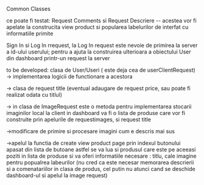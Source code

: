 Common Classes



ce poate fi testat:
    Request Comments si Request Descriere
    -- acestea vor fi apelate la construcita view product si popularea labelurilor de interfat cu informatiile primite
    
 Sign In si Log In rrequest, la Log In request este nevoie de primirea la server a id-ului userului;
    pentru a ajuta la construirea ulterioara a obiectului User din dashboard printr-un request la server

to be developed:
   clasa de User/Useri ( este deja cea de userClientRequest)
-> implementarea logicii de functionare a acestora
    
 -> clasa de request title (eventual adaugare de request price, sau poate fi realizat odata cu titlul)
    
 -> in clasa de ImageRequest este o metoda pentru implementarea stocarii imaginilor local la client
    in dashboard va fi o lista de produse care vor fi construite prin apelurile de requestimages, si request title 
    
->modificare de primire si procesare imagini cum e descris mai sus 

->apelul la functia de create view product page prin indexul butonului apasat din lista de butoane
    astfel se va lua si produsul care este pe aceeasi poziti in lista de produse
    si va oferi informatiile necesare : titlu, cale imagine pentru popualrea labeurilor 
    (nu cred ca este necesar memorarea descrierii si a comenatariilor in clasa de produs, cel putin nu atunci cand se deschide dashboard-ul si apelul la image request)
    
